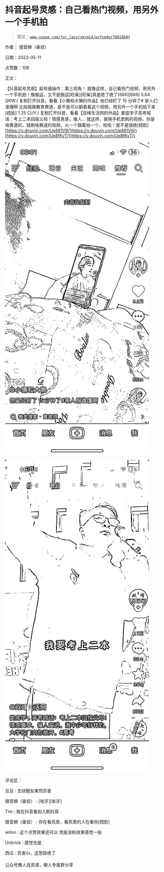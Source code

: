# 抖音起号灵感：自己看热门视频，用另外一个手机拍

> 原文：[`www.yuque.com/for_lazy/xkrm14/wvfsm4wr78818b0f`](https://www.yuque.com/for_lazy/xkrm14/wvfsm4wr78818b0f)



作者： 猎音狮（豪叔）



日期：2023-05-11



点赞数：106



正文：



【抖音起号灵感】起号骚操作：第三视角！ 就像这样，自己看热门视频，用另外一个手机拍！像搬运，又不是搬运[旺柴][旺柴]真是绝了绝了[666][666] 5.64 QKW:/ 复制打开抖音，看看【小懒和大懒的作品】他已经盯了 15 分钟了# 家人们谁懂啊 比如我做教育赛道，是不是可以躺着看这个视频，用另外一个手机拍下来[捂脸] 1.25 CUY:/ 复制打开抖音，看看【双峰生活网的作品】娄底学子高考喊话：考上二本回报父母！情感真挚，催人... 就这样，替换手机里刷的视频，你是啥赛道的，就刷啥赛道的视频，火一个跟着拍一个，哈哈！是不是很绝[捂脸][https://v.douyin.com/Ue881V9/](https://v.douyin.com/Ue881V9/) [https://v.douyin.com/Ue8fKyT/](https://v.douyin.com/Ue8fKyT/)



![](img/5d37b4fe570b1c51087e5f1118a92c8e.png)



![](img/a2796c6480e071dc607734bdf96ad713.png)



评论区：



豆豆 : 生财圈友果然厉害



猎音狮（豪叔） : [呲牙][呲牙]



Tim : 我在抖音看别人刷抖音



猎音狮（豪叔） : 你在看风景，看风景的人在看你[捂脸]



witon : 这个点赞效果还可以 但是涨粉效果感觉一般



Unbrick : 感觉也是



西瓜 : 厉害👍，这思路绝了



公众号懒人找资源，懒人专属群分享

